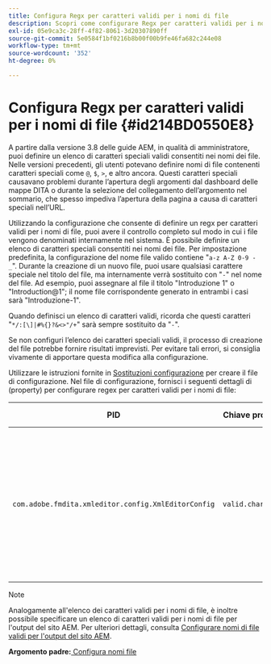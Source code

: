 ```yaml
---
title: Configura Regx per caratteri validi per i nomi di file
description: Scopri come configurare Regx per caratteri validi per i nomi di file
exl-id: 05e9ca3c-28ff-4f82-8061-3d20307890ff
source-git-commit: 5e0584f1bf0216b8b00f00b9fe46fa682c244e08
workflow-type: tm+mt
source-wordcount: '352'
ht-degree: 0%

---
```


# Configura Regx per caratteri validi per i nomi di file {#id214BD0550E8}

A partire dalla versione 3.8 delle guide AEM, in qualità di amministratore, puoi definire un elenco di caratteri speciali validi consentiti nei nomi dei file. Nelle versioni precedenti, gli utenti potevano definire nomi di file contenenti caratteri speciali come `@`, `$`, `>`, e altro ancora. Questi caratteri speciali causavano problemi durante l’apertura degli argomenti dal dashboard delle mappe DITA o durante la selezione del collegamento dell’argomento nel sommario, che spesso impediva l’apertura della pagina a causa di caratteri speciali nell’URL.

Utilizzando la configurazione che consente di definire un regx per caratteri validi per i nomi di file, puoi avere il controllo completo sul modo in cui i file vengono denominati internamente nel sistema. È possibile definire un elenco di caratteri speciali consentiti nei nomi dei file. Per impostazione predefinita, la configurazione del nome file valido contiene &quot;`a-z A-Z 0-9 - _`&quot;. Durante la creazione di un nuovo file, puoi usare qualsiasi carattere speciale nel titolo del file, ma internamente verrà sostituito con &quot;`-`&quot; nel nome del file. Ad esempio, puoi assegnare al file il titolo &quot;Introduzione 1&quot; o &quot;Introduction@1&quot;; il nome file corrispondente generato in entrambi i casi sarà &quot;Introduzione-1&quot;.

Quando definisci un elenco di caratteri validi, ricorda che questi caratteri &quot;`*/:[\]|#%{}?&<>"/+`&quot; sarà sempre sostituito da &quot;`-`&quot;.

Se non configuri l’elenco dei caratteri speciali validi, il processo di creazione del file potrebbe fornire risultati imprevisti. Per evitare tali errori, si consiglia vivamente di apportare questa modifica alla configurazione.

Utilizzare le istruzioni fornite in [Sostituzioni configurazione](download-install-additional-config-override.md#) per creare il file di configurazione. Nel file di configurazione, fornisci i seguenti dettagli di \(property\) per configurare regex per caratteri validi per i nomi di file:

| PID | Chiave proprietà | Valore proprietà |
|---|------------|--------------|
| `com.adobe.fmdita.xmleditor.config.XmlEditorConfig` | `valid.characters` | Il valore è un pattern regex. Deve contenere tre caratteri di base e l’elenco deve iniziare con un trattino \(-\).<br> **Valore predefinito**: \[-a-zA-Z0-9\_\] |

>[!NOTE]
>
> Analogamente all&#39;elenco dei caratteri validi per i nomi di file, è inoltre possibile specificare un elenco di caratteri validi per i nomi di file per l&#39;output del sito AEM. Per ulteriori dettagli, consulta [Configurare nomi di file validi per l&#39;output del sito AEM](conf-file-names-valid-regx-aem-site-output.md#).

**Argomento padre:**[ Configura nomi file](conf-file-names.md)
